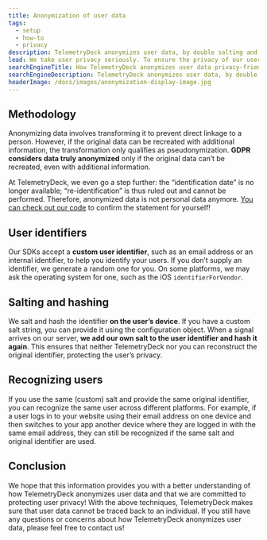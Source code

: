 ```yaml
---
title: Anonymization of user data
tags:
  - setup
  - how-to
  - privacy
description: TelemetryDeck anonymizes user data, by double salting and hashing IDs, to ensure anonymity and protect user privacy while still providing valuable insights.
lead: We take user privacy seriously. To ensure the privacy of our users, we use various techniques to anonymize user data. One of the ways we do this is by using a double hashing technique to anonymize user identifiers.
searchEngineTitle: How TelemetryDeck anonymizes user data privacy-friendly
searchEngineDescription: TelemetryDeck anonymizes user data, by double hashing and salting IDs, to ensure anonymity and protect user privacy while still providing valuable insights.
headerImage: /docs/images/anonymization-display-image.jpg
---
```


## Methodology

Anonymizing data involves transforming it to prevent direct linkage to a person. However, if the original data can be recreated with additional information, the transformation only qualifies as pseudonymization. **GDPR considers data truly anonymized** only if the original data can’t be recreated, even with additional information.

At TelemetryDeck, we even go a step further: the “identification date” is no longer available; “re-identification” is thus ruled out and cannot be performed. Therefore, anonymized data is not personal data anymore. [You can check out our code](https://github.com/TelemetryDeck/SwiftSDK/blob/main/Sources/TelemetryDeck/Signals/SignalManager.swift#L135) to confirm the statement for yourself!

## User identifiers

Our SDKs accept a **custom user identifier**, such as an email address or an internal identifier, to help you identify your users. If you don’t supply an identifier, we generate a random one for you. On some platforms, we may ask the operating system for one, such as the iOS `identifierForVendor`.

## Salting and hashing

We salt and hash the identifier **on the user’s device**. If you have a custom salt string, you can provide it using the configuration object. When a signal arrives on our server, **we add our own salt to the user identifier and hash it again**. This ensures that neither TelemetryDeck nor you can reconstruct the original identifier, protecting the user’s privacy.

## Recognizing users

If you use the same (custom) salt and provide the same original identifier, you can recognize the same user across different platforms. For example, if a user logs in to your website using their email address on one device and then switches to your app another device where they are logged in with the same email address, they can still be recognized if the same salt and original identifier are used.

## Conclusion

We hope that this information provides you with a better understanding of how TelemetryDeck anonymizes user data and that we are committed to protecting user privacy! With the above techniques, TelemetryDeck makes sure that user data cannot be traced back to an individual. If you still have any questions or concerns about how TelemetryDeck anonymizes user data, please feel free to contact us!
